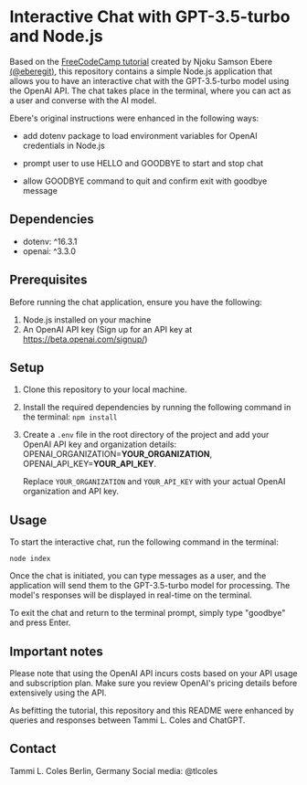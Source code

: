 # Interactive Chat with GPT-3.5-turbo and Node.js

Based on the [FreeCodeCamp tutorial](https://www.freecodecamp.org/news/how-to-build-a-chatbot-with-openai-chatgpt-nodejs-and-react/) created by Njoku Samson Ebere [(@eberegit)](https://github.com/EBEREGIT), this repository contains a simple Node.js application that allows you to have an interactive chat with the GPT-3.5-turbo model using the OpenAI API. The chat takes place in the terminal, where you can act as a user and converse with the AI model.

Ebere's original instructions were enhanced in the following ways:

* add dotenv package to load environment variables for OpenAI credentials in Node.js

* prompt user to use HELLO and GOODBYE to start and stop chat

* allow GOODBYE command to quit and confirm exit with goodbye message


## Dependencies

* dotenv: ^16.3.1
* openai: ^3.3.0

## Prerequisites

Before running the chat application, ensure you have the following:

1. Node.js installed on your machine
2. An OpenAI API key (Sign up for an API key at https://beta.openai.com/signup/)

## Setup

1. Clone this repository to your local machine.
2. Install the required dependencies by running the following command in the terminal: `npm install`

3. Create a `.env` file in the root directory of the project and add your OpenAI API key and organization details: OPENAI_ORGANIZATION=**YOUR_ORGANIZATION**, OPENAI_API_KEY=**YOUR_API_KEY**. 

    Replace `YOUR_ORGANIZATION` and `YOUR_API_KEY` with your actual OpenAI organization and API key.

## Usage

To start the interactive chat, run the following command in the terminal:

`node index`

Once the chat is initiated, you can type messages as a user, and the application will send them to the GPT-3.5-turbo model for processing. The model's responses will be displayed in real-time on the terminal.

To exit the chat and return to the terminal prompt, simply type "goodbye" and press Enter.

## Important notes

Please note that using the OpenAI API incurs costs based on your API usage and subscription plan. Make sure you review OpenAI's pricing details before extensively using the API.

As befitting the tutorial, this repository and this README were enhanced by queries and responses between Tammi L. Coles and ChatGPT.

## Contact

Tammi L. Coles
Berlin, Germany
Social media: @tlcoles 
